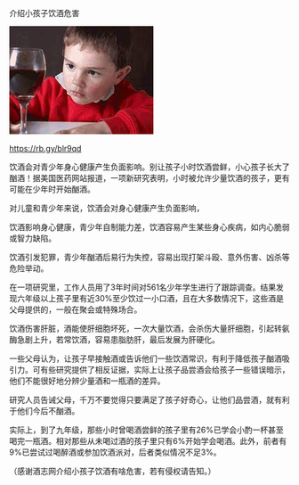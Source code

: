 介绍小孩子饮酒危害


![介绍小孩子饮酒危害](https://github.com/ywangnccu/ywang/blob/main/images/DrunkKid.jpg)

https://rb.gy/blr9qd


饮酒会对青少年身心健康产生负面影响。别让孩子小时饮酒尝鲜，小心孩子长大了酗酒！据美国医药网站报道，一项新研究表明，小时被允许少量饮酒的孩子，更有可能在少年时开始酗酒。

对儿童和青少年来说，饮酒会对身心健康产生负面影响，

饮酒影响身心健康，青少年自制能力差，饮酒容易产生某些身心疾病，如内心脆弱或智力缺陷。

饮酒引发犯罪，青少年酗酒后易行为失控，容易出现打架斗殴、意外伤害、凶杀等危险举动。

在一项研究里，工作人员用了3年时间对561名少年学生进行了跟踪调查。结果发现六年级以上孩子里有近30%至少饮过一小口酒，且在大多数情况下，这些酒是父母提供的，一般在聚会或特殊场合。

饮酒伤害肝脏，酒能使肝细胞坏死，一次大量饮酒，会杀伤大量肝细胞，引起转氨酶急剧上升，若常饮酒，容易患脂肪肝，最后发展为肝硬化。

一些父母认为，让孩子早接触酒或告诉他们一些饮酒常识，有利于降低孩子酗酒吸引力。可有些研究提供了相反证据，实际上让孩子品尝酒会给孩子一些错误暗示，他们不能很好地分辨少量酒和一瓶酒的差异。

研究人员告诫父母，千万不要觉得只要满足了孩子好奇心，让他们品尝酒，就有利于他们今后不酗酒。

实际上，到了九年级，那些小时曾喝酒尝鲜的孩子里有26%已学会小酌一杯甚至喝完一瓶酒。相对那些从未喝过酒的孩子里只有6%开始学会喝酒。此外，前者有9%已尝试过喝醉酒或参加饮酒派对，后者类似情况不足3%。


（感谢酒志网介绍小孩子饮酒有啥危害，若有侵权请告知。）
